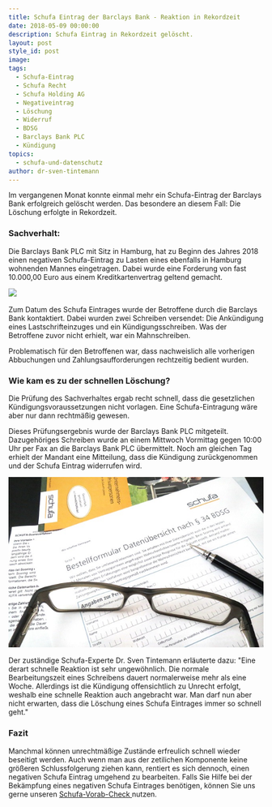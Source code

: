 ```yaml
---
title: Schufa Eintrag der Barclays Bank - Reaktion in Rekordzeit
date: 2018-05-09 00:00:00
description: Schufa Eintrag in Rekordzeit gelöscht.
layout: post
style_id: post
image:
tags:
  - Schufa-Eintrag
  - Schufa Recht
  - Schufa Holding AG
  - Negativeintrag
  - Löschung
  - Widerruf
  - BDSG
  - Barclays Bank PLC
  - Kündigung
topics:
  - schufa-und-datenschutz
author: dr-sven-tintemann
---
```


Im vergangenen Monat konnte einmal mehr ein Schufa-Eintrag der Barclays Bank erfolgreich gel&ouml;scht werden. Das besondere an diesem Fall: Die L&ouml;schung erfolgte in Rekordzeit.

### Sachverhalt:

Die Barclays Bank PLC mit Sitz in Hamburg, hat zu Beginn des Jahres 2018 einen negativen Schufa-Eintrag zu Lasten eines ebenfalls in Hamburg wohnenden Mannes eingetragen. Dabei wurde eine Forderung von fast 10.000,00 Euro aus einem Kreditkartenvertrag geltend gemacht.

![](blob:https://app.cloudcannon.com/95efd6e1-6058-4640-b21f-923bf562f6ee)

Zum Datum des Schufa Eintrages wurde der Betroffene durch die Barclays Bank kontaktiert. Dabei wurden zwei Schreiben versendet: Die Ank&uuml;ndigung eines Lastschrifteinzuges und ein K&uuml;ndigungsschreiben. Was der Betroffene zuvor nicht erhielt, war ein Mahnschreiben.

Problematisch f&uuml;r den Betroffenen war, dass nachweislich alle vorherigen Abbuchungen und Zahlungsaufforderungen rechtzeitig bedient wurden.

### Wie kam es zu der schnellen L&ouml;schung?

Die Pr&uuml;fung des Sachverhaltes ergab recht schnell, dass die gesetzlichen K&uuml;ndigungsvoraussetzungen nicht vorlagen. Eine Schufa-Eintragung w&auml;re aber nur dann rechtm&auml;&szlig;ig gewesen.

Dieses Pr&uuml;fungsergebnis wurde der Barclays Bank PLC mitgeteilt. Dazugeh&ouml;riges Schreiben wurde an einem Mittwoch Vormittag gegen 10:00 Uhr per Fax an die Barclays Bank PLC &uuml;bermittelt. Noch am gleichen Tag erhielt der Mandant eine Mitteilung, dass die K&uuml;ndigung zur&uuml;ckgenommen und der Schufa Eintrag widerrufen wird.

![Datenübersicht Schufa - Foto Pixabay](/uploads/data-858360-640-4.jpg "Datenübersicht nach § 34 BDSG bestellen")

Der zust&auml;ndige Schufa-Experte Dr. Sven Tintemann erl&auml;uterte dazu: "Eine derart schnelle Reaktion ist sehr ungew&ouml;hnlich. Die normale Bearbeitungszeit eines Schreibens dauert normalerweise mehr als eine Woche. Allerdings ist die K&uuml;ndigung offensichtlich zu Unrecht erfolgt, weshalb eine schnelle Reaktion auch angebracht war. Man darf nun aber nicht erwarten, dass die L&ouml;schung eines Schufa Eintrages immer so schnell geht."

### Fazit

Manchmal k&ouml;nnen unrechtm&auml;&szlig;ige Zust&auml;nde erfreulich schnell wieder beseitigt werden. Auch wenn man aus der zetilichen Komponente keine gr&ouml;&szlig;eren Schlussfolgerung ziehen kann, rentiert es sich dennoch, einen negativen Schufa Eintrag umgehend zu bearbeiten. Falls Sie Hilfe bei der Bek&auml;mpfung eines negativen Schufa Eintrages ben&ouml;tigen, k&ouml;nnen Sie uns gerne unseren [Schufa-Vorab-Check ](https://advoadvice.de/schufa-beratung)nutzen.
